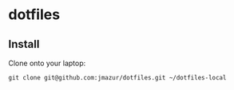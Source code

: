# dotfiles

Install
-------

Clone onto your laptop:

    git clone git@github.com:jmazur/dotfiles.git ~/dotfiles-local

